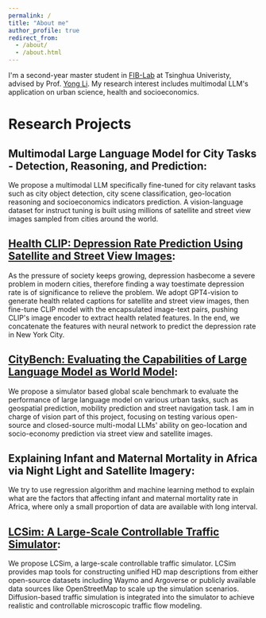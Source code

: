```yaml
---
permalink: /
title: "About me"
author_profile: true
redirect_from: 
  - /about/
  - /about.html
---
```


I'm a second-year master student in [FIB-Lab](https://fi.ee.tsinghua.edu.cn/) at Tsinghua Univeristy, advised by Prof. [Yong Li](https://scholar.google.com/citations?user=kmgzPeQAAAAJ&hl). My research interest includes multimodal LLM's application on urban science, health and socioeconomics.

Research Projects
======
Multimodal Large Language Model for City Tasks - Detection, Reasoning, and Prediction: 
------
We propose a multimodal LLM specifically fine-tuned for city relavant tasks such as city object detection, city scene classification, geo-location reasoning and socioeconomics indicators prediction. A vision-language dataset for instruct tuning is built using millions of satellite and street view images sampled from cities around the world.

[Health CLIP: Depression Rate Prediction Using Satellite and Street View Images](https://dl.acm.org/doi/10.1145/3589335.3651451):
------
As the pressure of society keeps growing, depression hasbecome a severe problem in modern cities, therefore finding a way toestimate depression rate is of significance to relieve the problem. We adopt GPT4-vision to generate health related captions for satellite and street view images, then fine-tune CLIP model with the encapsulated image-text pairs, pushing CLIP's image encoder to extract health related features. In the end, we concatenate the features with neural network to predict the depression rate in New York City.

[CityBench: Evaluating the Capabilities of Large Language Model as World Model](https://arxiv.org/abs/2406.13945):
------
We propose a simulator based global scale benchmark to evaluate the performance of large language model on various urban tasks, such as geospatial prediction, mobility prediction and street navigation task. I am in charge of vision part of this project, focusing on testing various open-source and closed-source multi-modal LLMs' ability on geo-location and socio-economy prediction via street view and satellite images.

Explaining Infant and Maternal Mortality in Africa via Night Light and Satellite Imagery:
------
We try to use regression algorithm and machine learning method to explain what are the factors that affecting infant and maternal mortality rate in Africa, where only a small proportion of data are available with long interval.

[LCSim: A Large-Scale Controllable Traffic Simulator](https://arxiv.org/abs/2406.19781):
------
We propose LCSim, a large-scale controllable traffic simulator. LCSim provides map tools for constructing unified HD map descriptions from either open-source datasets including Waymo and Argoverse or publicly available data sources like OpenStreetMap to scale up the simulation scenarios. Diffusion-based traffic simulation is integrated into the simulator to achieve realistic and controllable microscopic traffic flow modeling.
